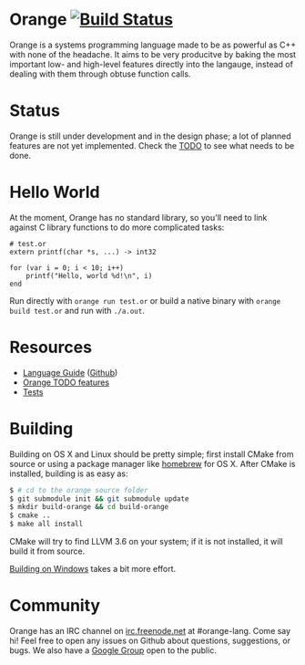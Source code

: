 # Orange [![Build Status](https://travis-ci.org/orange-lang/orange.svg?branch=master)](https://travis-ci.org/orange-lang/orange)
Orange is a systems programming language made to be as powerful as C++ with none of the headache. It aims to be very producitve by baking the most important low- and high-level features directly into the langauge, instead of dealing with them through obtuse function calls. 

# Status 

Orange is still under development and in the design phase; a lot of planned features are not yet implemented. Check the [TODO](/TODO.md) to see what needs to be done.

# Hello World
At the moment, Orange has no standard library, so you'll need to link against C library functions to do more 
complicated tasks:

    # test.or
    extern printf(char *s, ...) -> int32

    for (var i = 0; i < 10; i++) 
        printf("Hello, world %d!\n", i)
    end
    
Run directly with `orange run test.or` or build a native binary with `orange build test.or` and run with `./a.out`. 
    
# Resources

* [Language Guide](http://orange-lang.gitbooks.io/orange-docs/content/) ([Github](https://github.com/orange-lang/orange-docs))
* [Orange TODO features](/TODO.md)
* [Tests](/test/)

# Building 
Building on OS X and Linux should be pretty simple; first install CMake from source or using a package manager like [homebrew](http://brew.sh) for OS X. After CMake is installed, building is as easy as:

```sh 
$ # cd to the orange source folder 
$ git submodule init && git submodule update
$ mkdir build-orange && cd build-orange 
$ cmake ..
$ make all install
``` 

CMake will try to find LLVM 3.6 on your system; if it is not installed, it will build it from source. 

[Building on Windows](http://docs.orange-lang.org/installation/installing_on_windows.html) takes a bit more effort.

# Community

Orange has an IRC channel on [irc.freenode.net](irc.freenode.net) at #orange-lang. Come say hi! Feel free to open any issues on Github about questions, suggestions, or bugs. We also have a [Google Group](https://groups.google.com/forum/#!forum/orange-lang) open to the public. 
